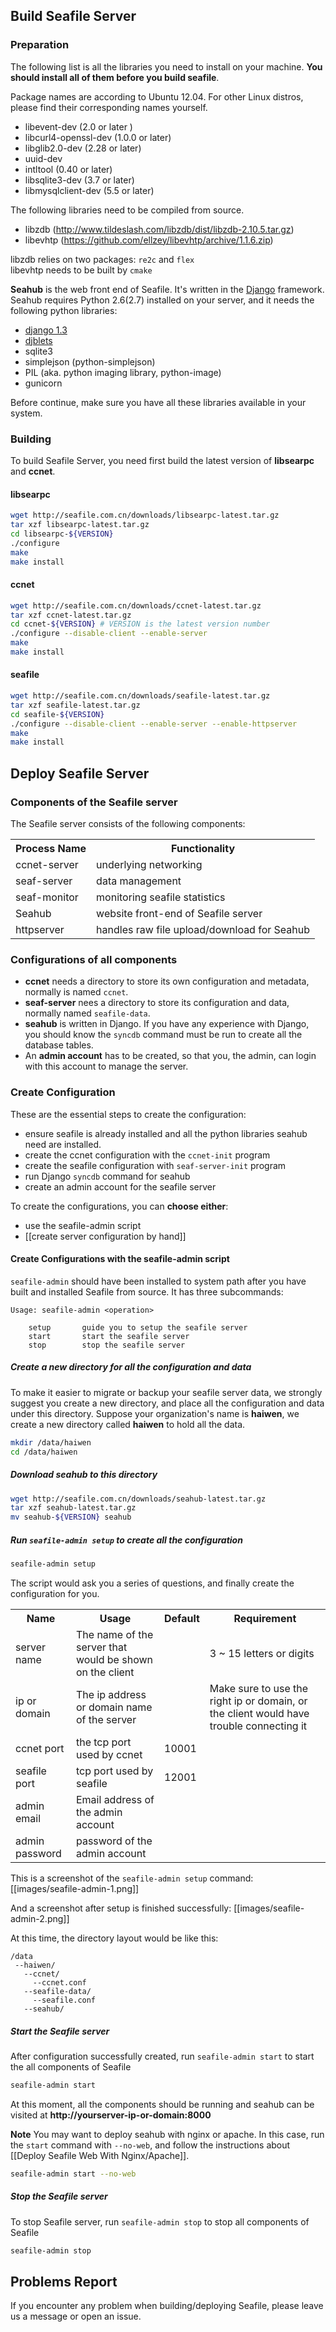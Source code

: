 ## Build Seafile Server ##

### Preparation ###

The following list is all the libraries you need to install on your machine. __You should install all of them before you build seafile__.

Package names are according to Ubuntu 12.04. For other Linux distros, please find their corresponding names yourself.

* libevent-dev  (2.0 or later )
* libcurl4-openssl-dev  (1.0.0 or later)
* libglib2.0-dev (2.28 or later)
* uuid-dev
* intltool (0.40 or later)
* libsqlite3-dev (3.7 or later)
* libmysqlclient-dev (5.5 or later)

The following libraries need to be compiled from source.

* libzdb (http://www.tildeslash.com/libzdb/dist/libzdb-2.10.5.tar.gz)
* libevhtp (https://github.com/ellzey/libevhtp/archive/1.1.6.zip)

libzdb relies on two packages: `re2c` and `flex`  
libevhtp needs to be built by `cmake`

**Seahub** is the web front end of Seafile. It's written in the [Django](http://djangoproject.com) framework. Seahub requires Python 2.6(2.7) installed on your server, and it needs the following python libraries:  

* [django 1.3](https://www.djangoproject.com/download/1.3.1/tarball/)
* [djblets](https://github.com/djblets/djblets/tarball/release-0.6.14)
* sqlite3 
* simplejson (python-simplejson)
* PIL (aka. python imaging library, python-image)
* gunicorn

Before continue, make sure you have all these libraries available in your system.

### Building ###

To build Seafile Server, you need first build the latest version of **libsearpc** and **ccnet**.

#### libsearpc ####

```sh
wget http://seafile.com.cn/downloads/libsearpc-latest.tar.gz
tar xzf libsearpc-latest.tar.gz
cd libsearpc-${VERSION}
./configure
make
make install
```

#### ccnet ####

```sh
wget http://seafile.com.cn/downloads/ccnet-latest.tar.gz
tar xzf ccnet-latest.tar.gz
cd ccnet-${VERSION} # VERSION is the latest version number
./configure --disable-client --enable-server
make
make install
```

#### seafile ####

```sh
wget http://seafile.com.cn/downloads/seafile-latest.tar.gz
tar xzf seafile-latest.tar.gz
cd seafile-${VERSION}
./configure --disable-client --enable-server --enable-httpserver
make
make install
```

## Deploy Seafile Server ##

### Components of the Seafile server

The Seafile server consists of the following components:

<table>
  <tr>
    <th>Process Name</th><th>Functionality</th>
  </tr>
  <tr>
    <td>ccnet-server</td><td>underlying networking</td>
  </tr>
  <tr>
    <td>seaf-server</td><td>data management</td>
  </tr>
  <tr>
    <td>seaf-monitor</td><td>monitoring seafile statistics</td>
  </tr>
  <tr>
    <td>Seahub</td><td>website front-end of Seafile server</td>
  </tr>
  <tr>
    <td>httpserver</td><td>handles raw file upload/download for Seahub</td>
  </tr>
</table>

### Configurations of all components ###

* **ccnet** needs a directory to store its own configuration and metadata, normally is named `ccnet`.
* **seaf-server** nees a directory to store its configuration and data, normally named `seafile-data`.
* **seahub** is written in Django. If you have any experience with Django, you should know the `syncdb` command must be run to create all the database tables.
* An **admin account** has to be created, so that you, the admin, can login with this account to manage the server.

### Create Configuration ###

These are the essential steps to create the configuration:

- ensure seafile is already installed and all the python libraries seahub need are installed.
- create the ccnet configuration with the `ccnet-init` program
- create the seafile configuration with `seaf-server-init` program
- run Django `syncdb` command for seahub
- create an admin account for the seafile server

To create the configurations, you can **choose either**:

* use the seafile-admin script
* [[create server configuration by hand]]



#### Create Configurations with the seafile-admin script ####

`seafile-admin` should have been installed to system path after you have built and installed Seafile from source. It has three subcommands:
```
Usage: seafile-admin <operation>

    setup       guide you to setup the seafile server
    start       start the seafile server
    stop        stop the seafile server
```

##### Create a new directory for all the configuration and data

To make it easier to migrate or backup your seafile server data, we strongly suggest you create a new directory, and place all the configuration and data under this directory. Suppose your organization's name is **haiwen**, we create a new directory called **haiwen** to hold all the data.

```sh
mkdir /data/haiwen
cd /data/haiwen
```

##### Download seahub to this directory

```sh
wget http://seafile.com.cn/downloads/seahub-latest.tar.gz
tar xzf seahub-latest.tar.gz
mv seahub-${VERSION} seahub
```

##### Run `seafile-admin setup` to create all the configuration

```sh
seafile-admin setup
```

The script would ask you a series of questions, and finally create the configuration for you.

<table>
  <tr>
    <th>Name</th><th>Usage</th><th>Default</th><th>Requirement</th>
  </tr>
  <tr>
    <td>server name</td>
    <td>The name of the server that would be shown on the client</td>
    <td></td>
    <td>3 ~ 15 letters or digits</td>
  </tr>
  <tr>
    <td>ip or domain</td>
    <td>The ip address or domain name of the server</td>
    <td></td>
    <td>Make sure to use the right ip or domain, or the client would have trouble connecting it</td>
  </tr>
  <tr>
  <td>ccnet port</td>
  <td>the tcp port used by ccnet</td>
  <td>10001</td>
  <td></td>
  </tr>
  <tr>
    <td>seafile port</td>
    <td>tcp port used by seafile</td>
    <td>12001</td>
    <td></td>
  </tr>
  <tr>
    <td>admin email</td>
    <td>Email address of the admin account</td>
    <td></td>
    <td></td>
  </tr>
  <tr>
    <td>admin password</td>
    <td>password of the admin account</td>
    <td></td>
    <td></td>
  </tr>
</table>

This is a screenshot of the `seafile-admin setup` command:
[[images/seafile-admin-1.png]]

And a screenshot after setup is finished successfully:
[[images/seafile-admin-2.png]]

At this time, the directory layout would be like this:
```
/data
 --haiwen/
   --ccnet/
     --ccnet.conf
   --seafile-data/
     --seafile.conf
   --seahub/
```

##### Start the Seafile server

After configuration successfully created, run `seafile-admin start` to start the all components of Seafile

```sh
seafile-admin start
```

At this moment, all the components should be running and seahub can be visited at **http://yourserver-ip-or-domain:8000**

**Note** You may want to deploy seahub with nginx or apache. In this case, run the `start` command with `--no-web`, and follow the instructions about [[Deploy Seafile Web With Nginx/Apache]].

```sh
seafile-admin start --no-web
```

##### Stop the Seafile server

To stop Seafile server, run `seafile-admin stop` to stop all components of Seafile

```sh
seafile-admin stop
```

## Problems Report ##

If you encounter any problem when building/deploying Seafile, please leave us a message or open an issue.

